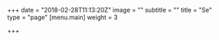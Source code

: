 +++
date = "2018-02-28T11:13:20Z"
image = ""
subtitle = ""
title = "Se"
type = "page"
[menu.main]
weight = 3

+++
